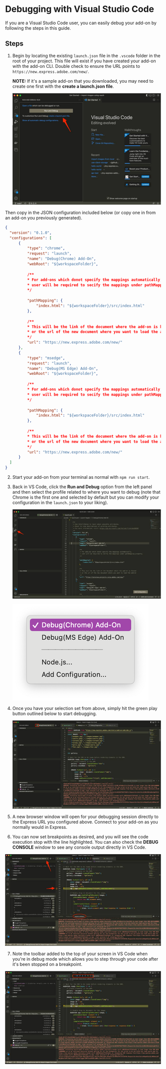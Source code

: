 # Debugging with Visual Studio Code

If you are a Visual Studio Code user, you can easily debug your add-on by following the steps in this guide.

## Steps

1. Begin by locating the existing `launch.json` file in the `.vscode` folder in the root of your project. This file will exist if you have created your add-on with the add-on CLI. Double check to ensure the URL points to `https://new.express.adobe.com/new/`.

   **NOTE:** If it's a sample add-on that you downloaded, you may need to create one first with the **create a launch.json file**.

   ![New launch.json file option](img/new-launch-json.png)

 Then copy in the JSON configuration included below (or copy one in from an add-on you previously generated).

  ```json
  {        
    "version": "0.1.0",
    "configurations": [
        {
            "type": "chrome",
            "request": "launch",
            "name": "Debug(Chrome) Add-On",
            "webRoot": "${workspaceFolder}",

            /**
            * For add-ons which donot specify the mappings automatically,
            * user will be required to secify the mappings under pathMapping property.
            */

            "pathMapping": {
                "index.html": "${workspaceFolder}/src/index.html"
            },

            /**
            * This will be the link of the document where the add-on is hosted
            * or the url of the new document where you want to load the add-on
            */
            "url": "https://new.express.adobe.com/new/"
        },
        {
            "type": "msedge",
            "request": "launch",
            "name": "Debug(MS Edge) Add-On",
            "webRoot": "${workspaceFolder}",

            /**
            * For add-ons which donot specify the mappings automatically,
            * user will be required to secify the mappings under pathMapping property.
            */

            "pathMapping": {
                "index.html": "${workspaceFolder}/src/index.html"
            },

            /**
            * This will be the link of the document where the add-on is hosted
            * or the url of the new document where you want to load the add-on
            */
            "url": "https://new.express.adobe.com/new/"
        }
    ]
  }
  ```

2. Start your add-on from your terminal as normal with `npm run start`.

3. Back in VS Code, click the **Run and Debug** option from the left panel and then select the profile related to where you want to debug (note that Chrome is the first one and selected by default but you can modify your configuration in the `launch.json` to your liking).

    ![launch.json file](img/vscode-debug-option.png)

    ![launch profiles](img/launch-profiles.png)

4. Once you have your selection set from above, simply hit the green play button outlined below to start debugging.

    ![start debugging](img/start-debug.png)

5. A new browser window will open for your debugging session directly to the Express URL you configured above. Connect to your add-on as you normally would in Express.

6. You can now set breakpoints as desired, and you will see the code execution stop with the line highlighted. You can also check the **DEBUG CONSOLE** window to see any console output directly in VS Code.

  ![debugging screenshot](img/debugging.png)

7. Note the toolbar added to the top of your screen in VS Code when you're in debug mode which allows you to step through your code after it's been stopped on a breakpoint.

  ![debugging tools](img/debugger-tool.png)
